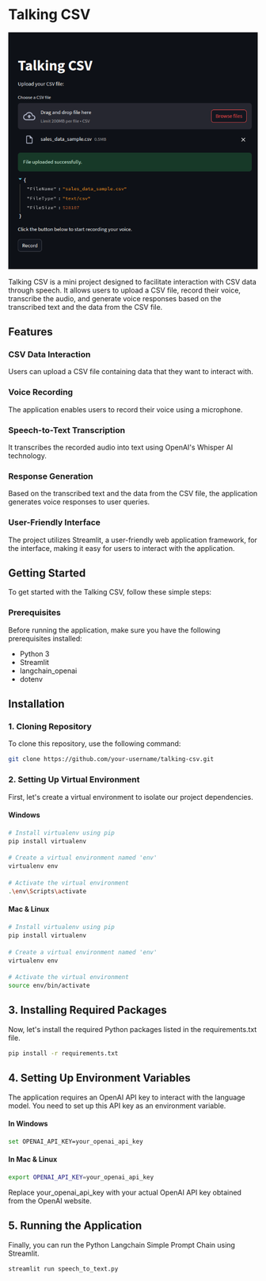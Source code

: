 # Talking CSV

<img src="Screenshot from 2024-03-12 16-58-25.png" alt="Talking CSV">


Talking CSV is a mini project designed to facilitate interaction with CSV data through speech. It allows users to upload a CSV file, record their voice, transcribe the audio, and generate voice responses based on the transcribed text and the data from the CSV file.

## Features
### CSV Data Interaction
Users can upload a CSV file containing data that they want to interact with.
### Voice Recording
The application enables users to record their voice using a microphone.
### Speech-to-Text Transcription
It transcribes the recorded audio into text using OpenAI's Whisper AI technology.
### Response Generation
Based on the transcribed text and the data from the CSV file, the application generates voice responses to user queries.
### User-Friendly Interface
The project utilizes Streamlit, a user-friendly web application framework, for the interface, making it easy for users to interact with the application.

<!-- GETTING STARTED -->
## Getting Started

To get started with the Talking CSV, follow these simple steps:

### Prerequisites

Before running the application, make sure you have the following prerequisites installed:

* Python 3
* Streamlit
* langchain_openai
* dotenv

## Installation

### 1. Cloning Repository

To clone this repository, use the following command:

```bash
git clone https://github.com/your-username/talking-csv.git
```

 ### 2. Setting Up Virtual Environment
First, let's create a virtual environment to isolate our project dependencies.

  #### Windows
  ```sh
  # Install virtualenv using pip
  pip install virtualenv

  # Create a virtual environment named 'env'
  virtualenv env

  # Activate the virtual environment
  .\env\Scripts\activate
  ```
  #### Mac & Linux
  ```sh
  # Install virtualenv using pip
  pip install virtualenv

  # Create a virtual environment named 'env'
  virtualenv env

  # Activate the virtual environment
  source env/bin/activate
  ```
## 3. Installing Required Packages
Now, let's install the required Python packages listed in the requirements.txt file.

  ```sh
  pip install -r requirements.txt
  ```

## 4. Setting Up Environment Variables
The application requires an OpenAI API key to interact with the language model. You need to set up this API key as an environment variable.

  #### In Windows
  ```sh
  set OPENAI_API_KEY=your_openai_api_key
  ```

  #### In Mac & Linux
  ```sh
  export OPENAI_API_KEY=your_openai_api_key
  ```

  Replace your_openai_api_key with your actual OpenAI API key obtained from the OpenAI website.

## 5. Running the Application
Finally, you can run the Python Langchain Simple Prompt Chain using Streamlit.

  ```sh
  streamlit run speech_to_text.py
```


